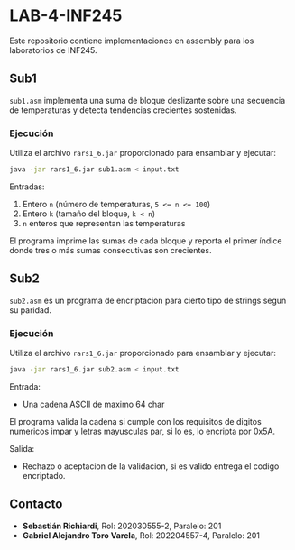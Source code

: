 # LAB-4-INF245

Este repositorio contiene implementaciones en assembly para los laboratorios de INF245.

## Sub1

`sub1.asm` implementa una suma de bloque deslizante sobre una secuencia de temperaturas y detecta tendencias crecientes sostenidas.

### Ejecución

Utiliza el archivo `rars1_6.jar` proporcionado para ensamblar y ejecutar:

```bash
java -jar rars1_6.jar sub1.asm < input.txt
```

Entradas:
1. Entero `n` (número de temperaturas, `5 <= n <= 100`)
2. Entero `k` (tamaño del bloque, `k < n`)
3. `n` enteros que representan las temperaturas

El programa imprime las sumas de cada bloque y reporta el primer índice donde tres o más sumas consecutivas son crecientes.

## Sub2

`sub2.asm` es un programa de encriptacion para cierto tipo de strings segun su paridad.

### Ejecución

Utiliza el archivo `rars1_6.jar` proporcionado para ensamblar y ejecutar:

```bash
java -jar rars1_6.jar sub2.asm < input.txt
```

Entrada:
- Una cadena ASCII de maximo 64 char

El programa valida la cadena si cumple con los requisitos de digitos numericos impar y letras mayusculas par, si lo es, lo encripta por 0x5A.

Salida:
- Rechazo o aceptacion de la validacion, si es valido entrega el codigo encriptado.

## Contacto

* **Sebastián Richiardi**, Rol: 202030555-2, Paralelo: 201  
* **Gabriel Alejandro Toro Varela**, Rol: 202204557-4, Paralelo: 201
